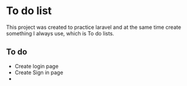 # To do list 
This project was created to practice laravel and at the same time create something I always use, which is To do lists. 

## To do 
- Create login page 
- Create Sign in page 
- 